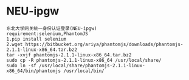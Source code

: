 # NEU-ipgw
    东北大学网关统一身份认证登录(NEU-ipgw) 
    requirement:selenium,PhantomJS
    1.pip install selenium
    2.wget https://bitbucket.org/ariya/phantomjs/downloads/phantomjs-2.1.1-linux-x86_64.tar.bz2
    tar -xvjf phantomjs-2.1.1-linux-x86_64.tar.bz2
    sudo cp -R phantomjs-2.1.1-linux-x86_64 /usr/local/share/
    sudo ln -sf /usr/local/share/phantomjs-2.1.1-linux-x86_64/bin/phantomjs /usr/local/bin/
